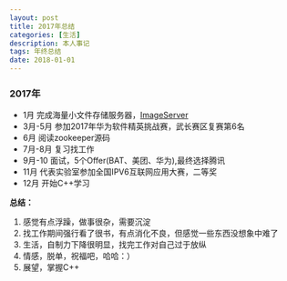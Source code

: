 ```yaml
---
layout: post
title: 2017年总结
categories: [生活]
description: 本人事记
tags: 年终总结
date: 2018-01-01
---
```


### 2017年 ###
- 1月 完成海量小文件存储服务器，[ImageServer]()
- 3月-5月 参加2017年华为软件精英挑战赛，武长赛区复赛第6名
- 6月 阅读zookeeper源码
- 7月-8月 复习找工作
- 9月-10 面试，5个Offer(BAT、美团、华为),最终选择腾讯
- 11月 代表实验室参加全国IPV6互联网应用大赛，二等奖
- 12月 开始C++学习

**总结：** 	
1. 感觉有点浮躁，做事很杂，需要沉淀
2. 找工作期间强行看了很书，有点消化不良，但感觉一些东西没想象中难了
3. 生活，自制力下降很明显，找完工作对自己过于放纵
4. 情感，脱单，祝福吧，哈哈：）
5. 展望，掌握C++

